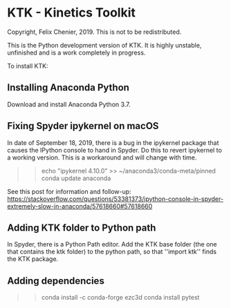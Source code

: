 # KTK - Kinetics Toolkit

Copyright, Felix Chenier, 2019.
This is not to be redistributed.

This is the Python development version of KTK. It is highly unstable, unfinished and is
a work completely in progress.

To install KTK:

## Installing Anaconda Python

Download and install Anaconda Python 3.7.

## Fixing Spyder ipykernel on macOS

In date of September 18, 2019, there is a bug in the ipykernel package that causes the
IPython console to hand in Spyder. Do this to revert ipykernel to a working version.
This is a workaround and will change with time.

>> echo "ipykernel 4.10.0" >> ~/anaconda3/conda-meta/pinned
>> conda update anaconda

See this post for information and follow-up:
https://stackoverflow.com/questions/53381373/ipython-console-in-spyder-extremely-slow-in-anaconda/57618660#57618660

## Adding KTK folder to Python path

In Spyder, there is a Python Path editor. Add the KTK base folder (the one that contains
the ktk folder) to the python path, so that ''import ktk'' finds the KTK package.

## Adding dependencies

>> conda install -c conda-forge ezc3d
>> conda install pytest
